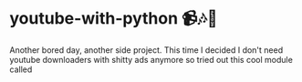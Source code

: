 # youtube-with-python 📹🎶🐍
Another bored day, another side project. This time I decided I don't need youtube downloaders with shitty ads anymore so tried out this cool module called 
